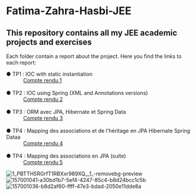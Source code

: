 # Fatima-Zahra-Hasbi-JEE
## This repository contains all my JEE academic projects and exercises

Each folder contain a report about the project. Here you find the links to each report: 

 ● TP1 : IOC with static instantiation <br />
 &ensp;&ensp;&ensp;&ensp;&ensp;&ensp;&nbsp;[Compte rendu 1](https://github.com/FatimaZahraHASBI/Fatima-Zahra-Hasbi-JEE/blob/94847390d2b0a3aa0f86ae1901166e60fdbc75a0/tp1%20IOC%20Manuel/Rapport%201-%20HASBI.pdf)
<br /> <br />
 ● TP2 : IOC using Spring (XML and Annotations versions) <br />
 &ensp;&ensp;&ensp;&ensp;&ensp;&ensp;&nbsp;[Compte rendu 2](https://github.com/FatimaZahraHASBI/Fatima-Zahra-Hasbi-JEE/blob/2f9b8db3f4b0a7a5b3ecd52b36978297a3cb4912/tp2-ioc-spring/Rapport%202%20-%20HASBI.pdf)
<br /> <br />
 ● TP3 : ORM avec JPA, Hibernate et Spring Data <br />
 &ensp;&ensp;&ensp;&ensp;&ensp;&ensp;&nbsp;[Compte rendu 3](https://github.com/FatimaZahraHASBI/Fatima-Zahra-Hasbi-JEE/blob/master/tp3-jpa/Rapport%203-%20HASBI.pdf)
 <br /> <br />
 ● TP4 : Mapping des associations et de l'héritage en JPA Hibernate Spring Dataa <br />
 &ensp;&ensp;&ensp;&ensp;&ensp;&ensp;&nbsp;[Compte rendu 4](https://github.com/FatimaZahraHASBI/Fatima-Zahra-Hasbi-JEE/blob/master/tp4-jpa-hospital/Rapport%204-%20HASBI.pdf)
 <br /> <br />
 ● TP4 : Mapping des associations en JPA (suite) <br />
 &ensp;&ensp;&ensp;&ensp;&ensp;&ensp;&nbsp;[Compte rendu 5](https://github.com/FatimaZahraHASBI/Fatima-Zahra-Hasbi-JEE/blob/master/tp5-jpa/Rapport%205-%20HASBI.pdf)
 

 
![1_PBTTH5RGrfT1RBXxr989XQ__1_-removebg-preview](https://user-images.githubusercontent.com/63150702/157494447-6286f40b-0a32-4ca8-b83f-7ff8e568cd4b.png)
![157001041-a30bd1b7-5ef4-4247-85c4-b8d24bcc1c5b](https://user-images.githubusercontent.com/63150702/157492992-638e53ef-dfaa-42c4-9fe8-7b5d7f1a8297.png)
![157001036-b8d2af60-ffff-47e3-bdad-2050e11dde8a](https://user-images.githubusercontent.com/63150702/157493055-78583af1-a40f-4868-a4cd-243a19207611.png)
